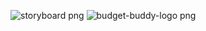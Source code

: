 ![storyboard png](https://github.com/user-attachments/assets/3b13ebb7-8df9-4eca-8c69-dd7bd487a257)
![budget-buddy-logo png](https://github.com/user-attachments/assets/0f72ece8-dd1b-48fe-9969-2b520029a2b4)



